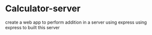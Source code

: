 # Calculator-server
create a web app to perform addition in a server using express 
using express to built this server 
